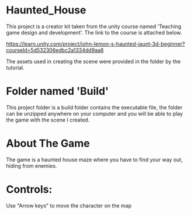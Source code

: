 # Haunted_House

This project is a creator kit taken from the unity course named 'Teaching game design and development'. The link to the course is attached below.

https://learn.unity.com/project/john-lemon-s-haunted-jaunt-3d-beginner?courseId=5d532306edbc2a1334dd9aa8

The assets used in creating the scene were provided in the folder by the tutorial.

# Folder named 'Build'
This project folder is a build folder contains the executable file, the folder can be unzipped anywhere on your computer and you will be able to play the game with the scene I created.

# About The Game
The game is a haunted house maze where you have to find your way out, hiding from enemies.

# Controls:
Use "Arrow keys" to move the character on the map
